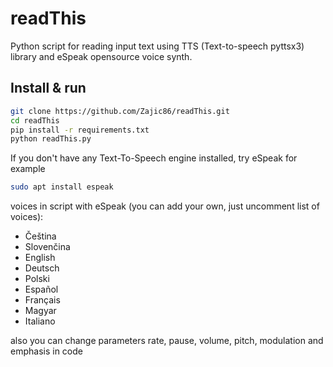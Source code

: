 # readThis
Python script for reading input text using TTS (Text-to-speech pyttsx3) library and eSpeak opensource voice synth.
## Install & run
``` bash
git clone https://github.com/Zajic86/readThis.git
cd readThis
pip install -r requirements.txt
python readThis.py
``` 
If you don't have any Text-To-Speech engine installed, try eSpeak for example
``` bash
sudo apt install espeak
``` 
voices in script with eSpeak (you can add your own, just uncomment list of voices):
- Čeština 
- Slovenčina 
- English 
- Deutsch 
- Polski 
- Español 
- Français 
- Magyar 
- Italiano

also you can change parameters rate, pause, volume, pitch, modulation and emphasis in code